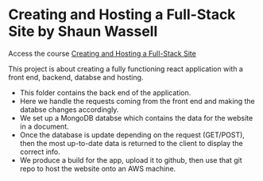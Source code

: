 # Creating and Hosting a Full-Stack Site by Shaun Wassell

Access the course [Creating and Hosting a Full-Stack Site](https://www.linkedin.com/learning/react-creating-and-hosting-a-full-stack-site?contextUrn=urn%3Ali%3AlyndaLearningPath%3A593715e0498e9e9be7fb8506&u=8027756)

This project is about creating a fully functioning react application with a 
front end, backend, databse and hosting. 

- This folder contains the back end of the application. 
- Here we handle the requests coming from the front end and making the databse changes accordingly. 
- We set up a MongoDB databse which contains the data for the website in a document.
- Once the database is update depending on the request (GET/POST), then the most  up-to-date data is returned to the client to display the correct info.
- We produce a build for the app, upload it to github, then use that git repo to host the website onto an AWS machine.